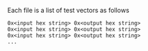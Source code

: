 Each file is a list of test vectors as follows

```
0x<input hex string> 0x<output hex string>
0x<input hex string> 0x<output hex string>
0x<input hex string> 0x<output hex string>
...
```
